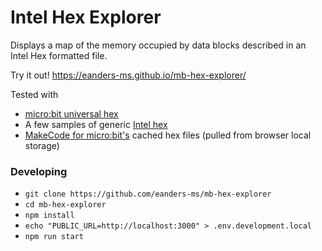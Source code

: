 # Intel Hex Explorer

Displays a map of the memory occupied by data blocks described in an Intel Hex formatted file.

Try it out! https://eanders-ms.github.io/mb-hex-explorer/


Tested with
* [micro:bit universal hex](https://tech.microbit.org/software/spec-universal-hex/)
* A few samples of generic [Intel hex](https://en.wikipedia.org/wiki/Intel_HEX)
* [MakeCode for micro:bit's](https://makecode.microbit.org) cached hex files (pulled from browser local storage)


### Developing

* `git clone https://github.com/eanders-ms/mb-hex-explorer`
* `cd mb-hex-explorer`
* `npm install`
* `echo "PUBLIC_URL=http://localhost:3000" > .env.development.local`
* `npm run start`

